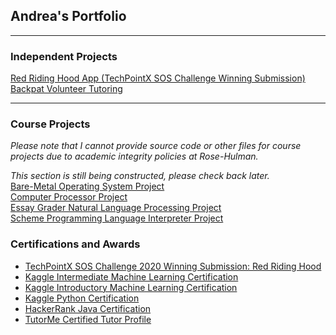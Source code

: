 ## Andrea's Portfolio

---

### Independent Projects

[Red Riding Hood App (TechPointX SOS Challenge Winning Submission)](/red_riding_hood) <br>
[Backpat Volunteer Tutoring](/backpat) <br>

---

### Course Projects
*Please note that I cannot provide source code or other files for course projects due to academic integrity policies at Rose-Hulman.*

*This section is still being constructed, please check back later.* <br>
[Bare-Metal Operating System Project](/baremetal_os) <br>
[Computer Processor Project](/computer_processor) <br>
[Essay Grader Natural Language Processing Project](/essay_grader) <br>
[Scheme Programming Language Interpreter Project](/scheme_interpreter) <br>

### Certifications and Awards

- [TechPointX SOS Challenge 2020 Winning Submission: Red Riding Hood](https://devpost.com/software/red-riding-hood-2i47k3)
- [Kaggle Intermediate Machine Learning Certification](https://www.kaggle.com/learn/certification/andreawynn/intermediate-machine-learning)
- [Kaggle Introductory Machine Learning Certification](https://www.kaggle.com/learn/certification/andreawynn/intro-to-machine-learning)
- [Kaggle Python Certification](https://www.kaggle.com/learn/certification/andreawynn/python)
- [HackerRank Java Certification](https://www.hackerrank.com/certificates/8e67b1460247)
- [TutorMe Certified Tutor Profile](https://tutorme.com/tutors/264453/)


